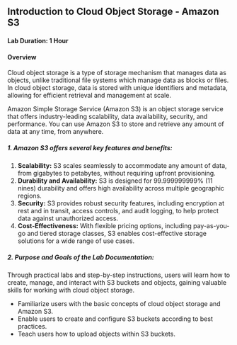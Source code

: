 ## Introduction to Cloud Object Storage - Amazon S3 
#### Lab Duration: 1 Hour 
#### Overview
Cloud object storage is a type of storage mechanism that manages data as objects, unlike traditional file systems which manage data as blocks or files. In cloud object storage, data is stored with unique identifiers and metadata, allowing for efficient retrieval and management at scale.

Amazon Simple Storage Service (Amazon S3) is an object storage service that offers industry-leading scalability, data availability, security, and performance. You can use Amazon S3 to store and retrieve any amount of data at any time, from anywhere.


##### 1. Amazon S3 offers several key features and benefits:

1. **Scalability:** S3 scales seamlessly to accommodate any amount of data, from gigabytes to petabytes, without requiring upfront provisioning.
2. **Durability and Availability:** S3 is designed for 99.999999999% (11 nines) durability and offers high availability across multiple geographic regions.
3. **Security:** S3 provides robust security features, including encryption at rest and in transit, access controls, and audit logging, to help protect data against unauthorized access.
4. **Cost-Effectiveness:** With flexible pricing options, including pay-as-you-go and tiered storage classes, S3 enables cost-effective storage solutions for a wide range of use cases.

##### 2. Purpose and Goals of the Lab Documentation:
Through practical labs and step-by-step instructions, users will learn how to create, manage, and interact with S3 buckets and objects, gaining valuable skills for working with cloud object storage.

- Familiarize users with the basic concepts of cloud object storage and Amazon S3.
- Enable users to create and configure S3 buckets according to best practices.
- Teach users how to upload objects within S3 buckets.

    
